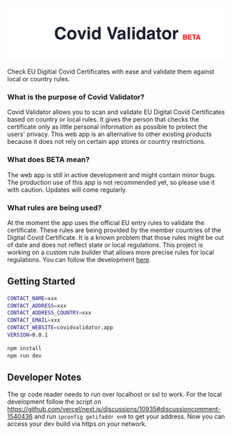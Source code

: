<img src="./assets/covidvalidator.png" alt="Logo Covid Validator" />

Check EU Digitial Covid Certificates with ease and validate them against local or country rules.

### What is the purpose of Covid Validator?

Covid Validator allows you to scan and validate EU Digital Covid Certificates based on country or local rules. It gives the person that checks the certificate only as little personal information as possible to protect the users' privacy. This web app is an alternative to other existing products because it does not rely on certain app stores or country restrictions.

### What does BETA mean?

The web app is still in active development and might contain minor bugs. The production use of this app is not recommended yet, so please use it with caution. Updates will come regularly.

### What rules are being used?

At the moment the app uses the official EU entry rules to validate the certificate. These rules are being provided by the member countries of the Digital Covid Certificate. It is a known problem that those rules might be out of date and does not reflect state or local regulations. This project is working on a custom rule builder that allows more precise rules for local regulations. You can follow the development [here](https://github.com/timokoenig/covid-validator/issues/4).

## Getting Started

```sh
CONTACT_NAME=xxx
CONTACT_ADDRESS=xxx
CONTACT_ADDRESS_COUNTRY=xxx
CONTACT_EMAIL=xxx
CONTACT_WEBSITE=covidvalidator.app
VERSION=0.0.1
```

```sh
npm install
npm run dev
```

## Developer Notes

The qr code reader needs to run over localhost or ssl to work. For the local development follow the script on https://github.com/vercel/next.js/discussions/10935#discussioncomment-1540436 and run `ipconfig getifaddr en0` to get your address. Now you can access your dev build via https on your network.

